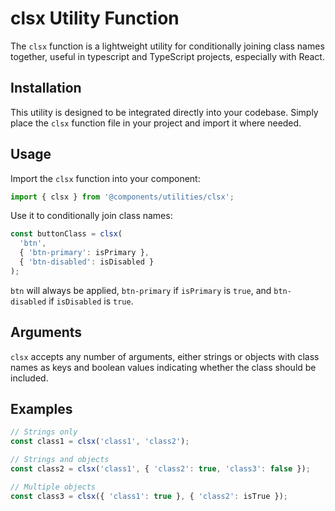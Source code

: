 # clsx Utility Function

The `clsx` function is a lightweight utility for conditionally joining class names together, useful in typescript and TypeScript projects, especially with React.

## Installation

This utility is designed to be integrated directly into your codebase. Simply place the `clsx` function file in your project and import it where needed.

## Usage

Import the `clsx` function into your component:

```typescript
import { clsx } from '@components/utilities/clsx';
```

Use it to conditionally join class names:

```typescript
const buttonClass = clsx(
  'btn',
  { 'btn-primary': isPrimary },
  { 'btn-disabled': isDisabled }
);
```

`btn` will always be applied, `btn-primary` if `isPrimary` is `true`, and `btn-disabled` if `isDisabled` is `true`.

## Arguments

`clsx` accepts any number of arguments, either strings or objects with class names as keys and boolean values indicating whether the class should be included.

## Examples

```typescript
// Strings only
const class1 = clsx('class1', 'class2');

// Strings and objects
const class2 = clsx('class1', { 'class2': true, 'class3': false });

// Multiple objects
const class3 = clsx({ 'class1': true }, { 'class2': isTrue });
```
